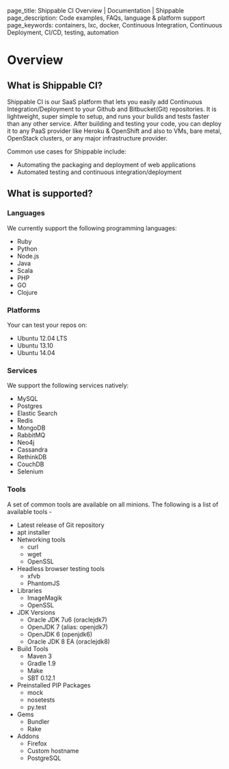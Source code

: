 page_title: Shippable CI Overview | Documentation | Shippable
page_description: Code examples, FAQs, language & platform support
page_keywords: containers, lxc, docker, Continuous Integration, Continuous Deployment, CI/CD, testing, automation

# Overview

## What is Shippable CI?

Shippable CI is our SaaS platform that lets you easily add Continuous
Integration/Deployment to your Github and Bitbucket(Git) repositories.
It is lightweight, super simple to setup, and runs your builds and tests
faster than any other service. After building and testing your code, you
can deploy it to any PaaS provider like Heroku & OpenShift and also to
VMs, bare metal, OpenStack clusters, or any major infrastructure
provider.

Common use cases for Shippable include:

-  Automating the packaging and deployment of web applications
-  Automated testing and continuous integration/deployment

## What is supported?

### Languages

We currently support the following programming languages:

-  Ruby
-  Python
-  Node.js
-  Java
-  Scala
-  PHP
-  GO
-  Clojure

### Platforms

Your can test your repos on:

-  Ubuntu 12.04 LTS
-  Ubuntu 13.10
-  Ubuntu 14.04

### Services

We support the following services natively:

-  MySQL
-  Postgres
-  Elastic Search
-  Redis
-  MongoDB
-  RabbitMQ
-  Neo4j
-  Cassandra
-  RethinkDB
-  CouchDB
-  Selenium

### Tools

A set of common tools are available on all minions. The following is a
list of available tools -

-   Latest release of Git repository
-   apt installer
-   Networking tools
    -   curl
    -   wget
    -   OpenSSL
-   Headless browser testing tools
    -   xfvb
    -   PhantomJS
-   Libraries
    -   ImageMagik
    -   OpenSSL
-   JDK Versions
    -   Oracle JDK 7u6 (oraclejdk7)
    -   OpenJDK 7 (alias: openjdk7)
    -   OpenJDK 6 (openjdk6)
    -   Oracle JDK 8 EA (oraclejdk8)
-   Build Tools
    -   Maven 3
    -   Gradle 1.9
    -   Make
    -   SBT 0.12.1
-   Preinstalled PIP Packages
    -   mock
    -   nosetests
    -   py.test
-   Gems
    -   Bundler
    -   Rake
-   Addons
    -   Firefox
    -   Custom hostname
    -   PostgreSQL


